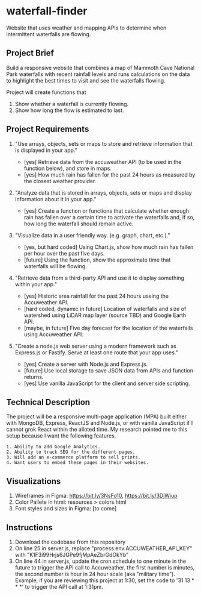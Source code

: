 # waterfall-finder
Website that uses weather and mapping APIs to determine when intermittent waterfalls are flowing. 
## Project Brief
Build a responsive website that combines a map of Mammoth Cave National Park waterfalls with recent rainfall levels and runs calculations on the data  to highlight the best times to visit and see the waterfalls flowing.

Project will create functions that
1. Show whether a waterfall is currently flowing.
2. Show how long the flow is estimated to last.

## Project Requirements
1. "Use arrays, objects, sets or maps to store and retrieve information that is displayed in your app."
    - [yes] Retrieve data from the accuweather  API (to be used in the function below), and store in maps.
    - [yes] How much rain has fallen for the past 24 hours as measured by the closest weather provider.

2. "Analyze data that is stored in arrays, objects, sets or maps and display information about it in your app."

    - [yes] Create a function or functions that calculate whether enough rain has fallen over a certain time to activate the waterfalls and, if so, how long the waterfall should remain active. 

3. "Visualize data in a user friendly way. (e.g. graph, chart, etc.)."

    - [yes, but hard coded] Using Chart.js, show how much rain has fallen per hour over the past five days.
    - [future] Using the function, show the approximate time that waterfalls will be flowing.
  

4. "Retrieve data from a third-party API and use it to display something within your app."
    - [yes] Historic area rainfall for the past 24 hours useing the Accuweather API.
    - [hard coded, dynamic in future] Location of waterfalls and size of watershed using LiDAR map layer (source TBD) and Google Earth API. 
    - [maybe, in future] Five day forecast for the location of the waterfalls using Accuweather API.

5. "Create a node.js web server using a modern framework such as Express.js or Fastify.  Serve at least one route that your app uses."

    - [yes] Create a server with Node.js and Express.js.
    - [future] Use local storage to save JSON data from APIs and function returns.
    - [yes] Use vanilla JavaScript for the client and server side scripting.


## Technical Description
The project will be a responsive multi-page application (MPA) built either with MongoDB, Express, ReactJS and Node.js, or with vanilla JavaScript if I cannot grok React within the alloted time. My research pointed me to this setup because I want the following features.

    1. Ability to add Google Analytics.
    2. Ability to track SEO for the different pages.
    3. Will add an e-commerce platform to sell prints.
    4. Want users to embed these pages in their websites.

## Visualizations
1. Wireframes in Figma: https://bit.ly/3NsFo10, https://bit.ly/3DjWiup
2. Color Pallete in html: resources > colors.html
3. Font styles and sizes in Figma: [to come]


## Instructions 
1. Download the codebase from this repository
2. On line 25 in server.js, replace "process.env.ACCUWEATHER_API_KEY" with "K1F3i99Hrjs6JGPe9fjMpAeZbrGdOkYb"
3. On line 44 in server.js, update the cron.schedule to one minute in the future to trigger the API call to Accuweather. the first number is minutes, the second number is hour in 24 hour scale (aka "military time"). Example, if you are reviewing this project at 1:30, set the code to '31 13 * * *' to trigger the API call at 1:31pm.